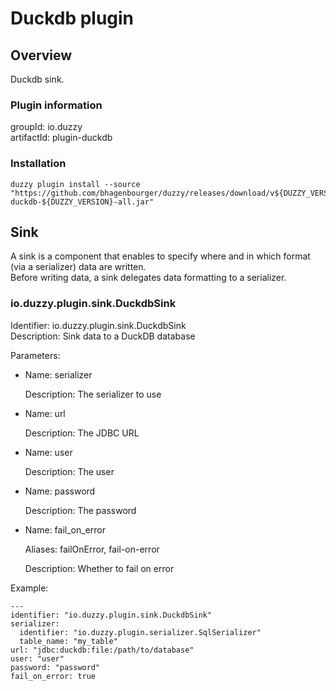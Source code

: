 # Duckdb plugin

## Overview
Duckdb sink.

### Plugin information
groupId: io.duzzy  
artifactId: plugin-duckdb

### Installation
```
duzzy plugin install --source "https://github.com/bhagenbourger/duzzy/releases/download/v${DUZZY_VERSION}/plugin-duckdb-${DUZZY_VERSION}-all.jar"
```

## Sink
A sink is a component that enables to specify where and in which format (via a serializer) data are written.  
Before writing data, a sink delegates data formatting to a serializer.

### io.duzzy.plugin.sink.DuckdbSink
Identifier: io.duzzy.plugin.sink.DuckdbSink  
Description: Sink data to a DuckDB database

Parameters:
- Name: serializer

  Description: The serializer to use
- Name: url

  Description: The JDBC URL
- Name: user

  Description: The user
- Name: password

  Description: The password
- Name: fail_on_error

  Aliases: failOnError, fail-on-error

  Description: Whether to fail on error

Example:
```
---
identifier: "io.duzzy.plugin.sink.DuckdbSink"
serializer:
  identifier: "io.duzzy.plugin.serializer.SqlSerializer"
  table_name: "my_table"
url: "jdbc:duckdb:file:/path/to/database"
user: "user"
password: "password"
fail_on_error: true
```